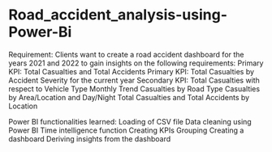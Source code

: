 # Road_accident_analysis-using-Power-Bi

Requirement:
Clients want to create a road accident dashboard for the years 2021 and 2022 to gain insights on the following requirements:
Primary KPI: Total Casualties and Total Accidents
Primary KPI: Total Casualties by Accident Severity for the current year
Secondary KPI: Total Casualties with respect to Vehicle Type
Monthly Trend
Casualties by Road Type
Casualties by Area/Location and Day/Night
Total Casualties and Total Accidents by Location

Power BI functionalities learned:
Loading of CSV file
Data cleaning using Power BI
Time intelligence function
Creating KPIs
Grouping
Creating a dashboard
Deriving insights from the dashboard
